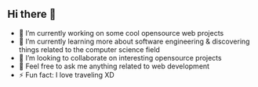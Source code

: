 ## Hi there 👋

- 🔭 I’m currently working on some cool opensource web projects
- 🌱 I’m currently learning more about software engineering & discovering things related to the computer science field
- 👯 I’m looking to collaborate on interesting opensource projects
- 💬 Feel free to ask me anything related to web development
- ⚡ Fun fact: I love traveling XD


